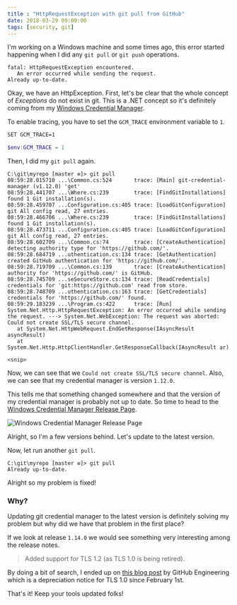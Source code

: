 ```yaml
---
title : "HttpRequestException with git pull from GitHub"
date: 2018-03-29 09:00:00
tags: [security, git]
---
```


I'm working on a Windows machine and some times ago, this error started happening when I did any `git pull` or `git push` operations.

```none
fatal: HttpRequestException encountered.
   An error occurred while sending the request.
Already up-to-date.
```

Okay, we have an HttpException. First, let's be clear that the whole concept of *Exceptions* do not exist in git. This is a .NET concept so it's definitely coming from my [Windows Credential Manager](https://github.com/Microsoft/Git-Credential-Manager-for-Windows).

To enable tracing, you have to set the `GCM_TRACE` environment variable to `1`.

```bash
SET GCM_TRACE=1
```

```powershell
$env:GCM_TRACE = 1
```

Then, I did my `git pull` again.

```none
C:\git\myrepo [master ≡]> git pull
08:59:28.015710 ...\Common.cs:524       trace: [Main] git-credential-manager (v1.12.0) 'get'
08:59:28.441707 ...\Where.cs:239        trace: [FindGitInstallations] found 1 Git installation(s).
08:59:28.459707 ...Configuration.cs:405 trace: [LoadGitConfiguration] git All config read, 27 entries.
08:59:28.466706 ...\Where.cs:239        trace: [FindGitInstallations] found 1 Git installation(s).
08:59:28.473711 ...Configuration.cs:405 trace: [LoadGitConfiguration] git All config read, 27 entries.
08:59:28.602709 ...\Common.cs:74        trace: [CreateAuthentication] detecting authority type for 'https://github.com/'.
08:59:28.684719 ...uthentication.cs:134 trace: [GetAuthentication] created GitHub authentication for 'https://github.com/'.
08:59:28.719709 ...\Common.cs:139       trace: [CreateAuthentication] authority for 'https://github.com/' is GitHub.
08:59:28.745709 ...seSecureStore.cs:134 trace: [ReadCredentials] credentials for 'git:https://github.com' read from store.
08:59:28.748709 ...uthentication.cs:163 trace: [GetCredentials] credentials for 'https://github.com/' found.
08:59:29.183239 ...\Program.cs:422      trace: [Run] System.Net.Http.HttpRequestException: An error occurred while sending the request. ---> System.Net.WebException: The request was aborted: Could not create SSL/TLS secure channel.
   at System.Net.HttpWebRequest.EndGetResponse(IAsyncResult asyncResult)
   at System.Net.Http.HttpClientHandler.GetResponseCallback(IAsyncResult ar)

<snip>
```

Now, we can see that we `Could not create SSL/TLS secure channel`. Also, we can see that my credential manager is version `1.12.0`.

This tells me that something changed somewhere and that the version of my credential manager is probably not up to date. So time to head to the [Windows Credential Manager Release Page](https://github.com/Microsoft/Git-Credential-Manager-for-Windows/releases).

![Windows Credential Manager Release Page](/posts/files/git-cred-manager/release.png)

Alright, so I'm a few versions behind. Let's update to the latest version.

Now, let run another `git pull`.

```none
C:\git\myrepo [master ≡]> git pull
Already up-to-date.
```

Alright so my problem is fixed!

### Why?

Updating git credential manager to the latest version is definitely solving my problem but why did we have that problem in the first place?

If we look at release `1.14.0` we would see something very interesting among the release notes.

> Added support for TLS 1.2 (as TLS 1.0 is being retired).

By doing a bit of search, I ended up on [this blog post](https://githubengineering.com/crypto-deprecation-notice/) by GitHub Engineering which is a depreciation notice for TLS 1.0 since February 1st. 

That's it! Keep your tools updated folks!
